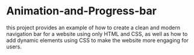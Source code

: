 # Animation-and-Progress-bar
this project provides an example of how to create a clean and modern navigation bar for a website using only HTML and CSS, as well as how to add dynamic elements using CSS to make the website more engaging for users.
